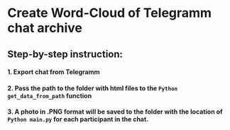 # Create Word-Cloud of Telegramm chat archive

## Step-by-step instruction:

#### 1. Export chat from Telegramm
#### 2. Pass the path to the folder with html files to the `Python get_data_from_path` function
#### 3. A photo in .PNG format will be saved to the folder with the location of `Python main.py` for each participant in the chat.
